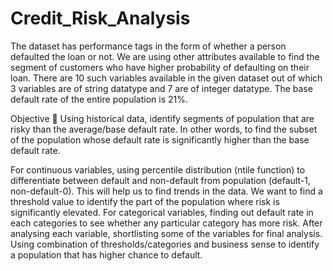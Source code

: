 # Credit_Risk_Analysis

The dataset has performance tags in the form of whether a person defaulted the loan or not.
We are using other attributes available to find the segment of customers who have higher probability of defaulting on their loan.
There are 10 such variables available in the given dataset out of which 3 variables are of string datatype and 7 are of integer datatype.
The base default rate of the entire population is 21%.

Objective  Using historical data, identify segments of population that are risky than the average/base default rate. In other words, to find the subset of the population whose default rate is significantly higher than the base default rate.

For continuous variables, using percentile distribution (ntile function) to differentiate between default and non-default from population (default-1, non-default-0). This will help us to find trends in the data.
We want to find a threshold value to identify the part of the population where risk is significantly elevated.
For categorical variables, finding out default rate in each categories to see whether any particular category has more risk. 
After analysing each variable, shortlisting some of the variables for final analysis.
Using combination of thresholds/categories and business sense to identify a population that has higher chance to default. 

